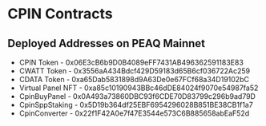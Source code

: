 # CPIN Contracts

## Deployed Addresses on PEAQ Mainnet

- CPIN Token - 0x06E3cB6b9D0B4089eFF7431AB496362591183E83
- CWATT Token - 0x3556aA434Bdcf429D59183d65B6cf036722Ac259
- CDATA Token - 0xa65Dab5831898d9A63De0e67FCf68a34D19102bC
- Virtual Panel NFT - 0xa85c10190943BBc46dDE84024f9070e54987fa52
- CpinBuyPanel - 0x0A493a73860DBC93f6CDE70D83799c296b9ad79D
- CpinSppStaking - 0x5D19b364df25EBF6954296028B851BE38CB1f1a7
- CpinConverter - 0x22f1F42A0e7f47E3544e573C6B885658abEaF52d
